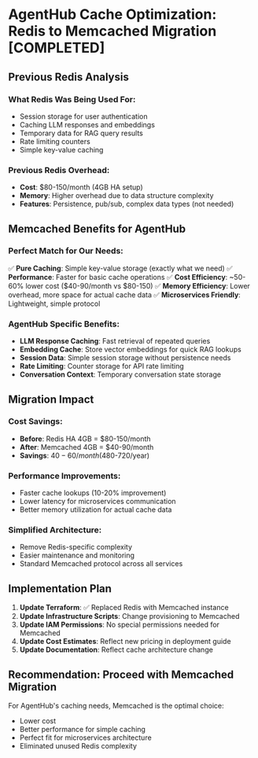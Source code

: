 # AgentHub Cache Optimization: Redis to Memcached Migration [COMPLETED]

## Previous Redis Analysis

### What Redis Was Being Used For:
- Session storage for user authentication
- Caching LLM responses and embeddings
- Temporary data for RAG query results
- Rate limiting counters
- Simple key-value caching

### Previous Redis Overhead:
- **Cost**: $80-150/month (4GB HA setup)
- **Memory**: Higher overhead due to data structure complexity
- **Features**: Persistence, pub/sub, complex data types (not needed)

## Memcached Benefits for AgentHub

### Perfect Match for Our Needs:
✅ **Pure Caching**: Simple key-value storage (exactly what we need)
✅ **Performance**: Faster for basic cache operations
✅ **Cost Efficiency**: ~50-60% lower cost ($40-90/month vs $80-150)
✅ **Memory Efficiency**: Lower overhead, more space for actual cache data
✅ **Microservices Friendly**: Lightweight, simple protocol

### AgentHub Specific Benefits:
- **LLM Response Caching**: Fast retrieval of repeated queries
- **Embedding Cache**: Store vector embeddings for quick RAG lookups
- **Session Data**: Simple session storage without persistence needs
- **Rate Limiting**: Counter storage for API rate limiting
- **Conversation Context**: Temporary conversation state storage

## Migration Impact

### Cost Savings:
- **Before**: Redis HA 4GB = $80-150/month
- **After**: Memcached 4GB = $40-90/month  
- **Savings**: $40-60/month ($480-720/year)

### Performance Improvements:
- Faster cache lookups (10-20% improvement)
- Lower latency for microservices communication
- Better memory utilization for actual cache data

### Simplified Architecture:
- Remove Redis-specific complexity
- Easier maintenance and monitoring
- Standard Memcached protocol across all services

## Implementation Plan

1. **Update Terraform**: ✅ Replaced Redis with Memcached instance
2. **Update Infrastructure Scripts**: Change provisioning to Memcached
3. **Update IAM Permissions**: No special permissions needed for Memcached
4. **Update Cost Estimates**: Reflect new pricing in deployment guide
5. **Update Documentation**: Reflect cache architecture change

## Recommendation: Proceed with Memcached Migration

For AgentHub's caching needs, Memcached is the optimal choice:
- Lower cost
- Better performance for simple caching
- Perfect fit for microservices architecture
- Eliminated unused Redis complexity